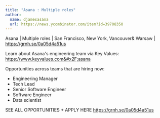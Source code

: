 ```yaml
---
title: "Asana : Multiple roles"
author:
  name: djamesasana
  url: https://news.ycombinator.com/item?id=39708350
---
```

Asana | Multiple roles | San Francisco, New York, Vancouver&amp; Warsaw | <a href="https:&#x2F;&#x2F;grnh.se&#x2F;0a05d4a51us" rel="nofollow">https:&#x2F;&#x2F;grnh.se&#x2F;0a05d4a51us</a>

Learn about Asana&#x27;s engineering team via Key Values: <a href="https:&#x2F;&#x2F;www.keyvalues.com&#x2F;asana" rel="nofollow">https:&#x2F;&#x2F;www.keyvalues.com&#x2F;asana</a>

Opportunities across teams that are hiring now:

- Engineering Manager
- Tech Lead
- Senior Software Engineer
- Software Engineer
- Data scientist

SEE ALL OPPORTUNITIES + APPLY HERE <a href="https:&#x2F;&#x2F;grnh.se&#x2F;0a05d4a51us" rel="nofollow">https:&#x2F;&#x2F;grnh.se&#x2F;0a05d4a51us</a>
